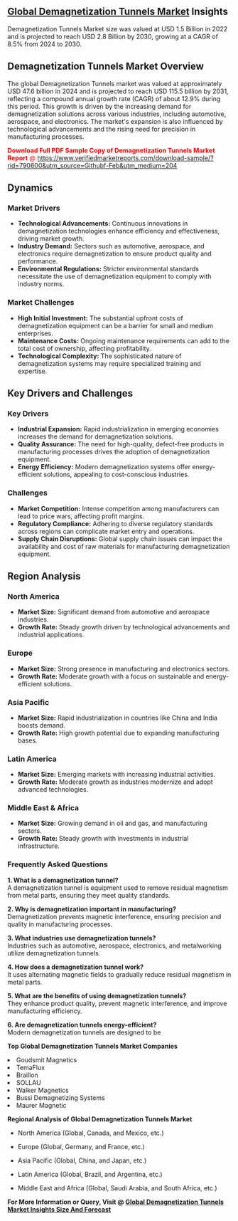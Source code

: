 <h2><a href="https://www.verifiedmarketreports.com/download-sample/?rid=790600&amp;utm_source=Githubf&amp;utm_medium=204" target="_blank">Global Demagnetization Tunnels Market</a> Insights</h2><p>Demagnetization Tunnels Market size was valued at USD 1.5 Billion in 2022 and is projected to reach USD 2.8 Billion by 2030, growing at a CAGR of 8.5% from 2024 to 2030.</p><p> <h2>Demagnetization Tunnels Market Overview</h2> <p>The global Demagnetization Tunnels market was valued at approximately USD 47.6 billion in 2024 and is projected to reach USD 115.5 billion by 2031, reflecting a compound annual growth rate (CAGR) of about 12.9% during this period. This growth is driven by the increasing demand for demagnetization solutions across various industries, including automotive, aerospace, and electronics. The market's expansion is also influenced by technological advancements and the rising need for precision in manufacturing processes. </p> <p><p><span class=""><span style="color: #ff0000;"><strong>Download Full PDF Sample Copy of Demagnetization Tunnels Market Report</strong> @ </span><a href="https://www.verifiedmarketreports.com/download-sample/?rid=790600&amp;utm_source=Githubf-Feb&amp;utm_medium=204" target="_blank">https://www.verifiedmarketreports.com/download-sample/?rid=790600&amp;utm_source=Githubf-Feb&amp;utm_medium=204</a></span></p></p> <h2>Dynamics</h2> <h3>Market Drivers</h3> <ul> <li><strong>Technological Advancements:</strong> Continuous innovations in demagnetization technologies enhance efficiency and effectiveness, driving market growth. </li> <li><strong>Industry Demand:</strong> Sectors such as automotive, aerospace, and electronics require demagnetization to ensure product quality and performance. </li> <li><strong>Environmental Regulations:</strong> Stricter environmental standards necessitate the use of demagnetization equipment to comply with industry norms. </li> </ul> <h3>Market Challenges</h3> <ul> <li><strong>High Initial Investment:</strong> The substantial upfront costs of demagnetization equipment can be a barrier for small and medium enterprises. </li> <li><strong>Maintenance Costs:</strong> Ongoing maintenance requirements can add to the total cost of ownership, affecting profitability. </li> <li><strong>Technological Complexity:</strong> The sophisticated nature of demagnetization systems may require specialized training and expertise. </li> </ul> <h2>Key Drivers and Challenges</h2> <h3>Key Drivers</h3> <ul> <li><strong>Industrial Expansion:</strong> Rapid industrialization in emerging economies increases the demand for demagnetization solutions. </li> <li><strong>Quality Assurance:</strong> The need for high-quality, defect-free products in manufacturing processes drives the adoption of demagnetization equipment. </li> <li><strong>Energy Efficiency:</strong> Modern demagnetization systems offer energy-efficient solutions, appealing to cost-conscious industries. </li> </ul> <h3>Challenges</h3> <ul> <li><strong>Market Competition:</strong> Intense competition among manufacturers can lead to price wars, affecting profit margins. </li> <li><strong>Regulatory Compliance:</strong> Adhering to diverse regulatory standards across regions can complicate market entry and operations. </li> <li><strong>Supply Chain Disruptions:</strong> Global supply chain issues can impact the availability and cost of raw materials for manufacturing demagnetization equipment. </li> </ul> <h2>Region Analysis</h2> <h3>North America</h3> <ul> <li><strong>Market Size:</strong> Significant demand from automotive and aerospace industries. </li> <li><strong>Growth Rate:</strong> Steady growth driven by technological advancements and industrial applications. </li> </ul> <h3>Europe</h3> <ul> <li><strong>Market Size:</strong> Strong presence in manufacturing and electronics sectors. </li> <li><strong>Growth Rate:</strong> Moderate growth with a focus on sustainable and energy-efficient solutions. </li> </ul> <h3>Asia Pacific</h3> <ul> <li><strong>Market Size:</strong> Rapid industrialization in countries like China and India boosts demand. </li> <li><strong>Growth Rate:</strong> High growth potential due to expanding manufacturing bases. </li> </ul> <h3>Latin America</h3> <ul> <li><strong>Market Size:</strong> Emerging markets with increasing industrial activities. </li> <li><strong>Growth Rate:</strong> Moderate growth as industries modernize and adopt advanced technologies. </li> </ul> <h3>Middle East & Africa</h3> <ul> <li><strong>Market Size:</strong> Growing demand in oil and gas, and manufacturing sectors. </li> <li><strong>Growth Rate:</strong> Steady growth with investments in industrial infrastructure. </li> </ul> <h3>Frequently Asked Questions</h3> <p><strong>1. What is a demagnetization tunnel?</strong><br> A demagnetization tunnel is equipment used to remove residual magnetism from metal parts, ensuring they meet quality standards. </p> <p><strong>2. Why is demagnetization important in manufacturing?</strong><br> Demagnetization prevents magnetic interference, ensuring precision and quality in manufacturing processes. </p> <p><strong>3. What industries use demagnetization tunnels?</strong><br> Industries such as automotive, aerospace, electronics, and metalworking utilize demagnetization tunnels. </p> <p><strong>4. How does a demagnetization tunnel work?</strong><br> It uses alternating magnetic fields to gradually reduce residual magnetism in metal parts. </p> <p><strong>5. What are the benefits of using demagnetization tunnels?</strong><br> They enhance product quality, prevent magnetic interference, and improve manufacturing efficiency. </p> <p><strong>6. Are demagnetization tunnels energy-efficient?</strong><br> Modern demagnetization tunnels are designed to be</p><p><strong>Top Global Demagnetization Tunnels Market Companies</strong></p><div data-test-id=""><p><li>Goudsmit Magnetics</li><li> TemaFlux</li><li> Braillon</li><li> SOLLAU</li><li> Walker Magnetics</li><li> Bussi Demagnetizing Systems</li><li> Maurer Magnetic</li></p><div><strong>Regional Analysis of&nbsp;Global Demagnetization Tunnels Market</strong></div><ul><li dir="ltr"><p dir="ltr">North America&nbsp;(Global, Canada, and Mexico, etc.)</p></li><li dir="ltr"><p dir="ltr">Europe (Global, Germany, and France, etc.)</p></li><li dir="ltr"><p dir="ltr">Asia Pacific&nbsp;(Global, China, and Japan, etc.)</p></li><li dir="ltr"><p dir="ltr">Latin America&nbsp;(Global, Brazil, and Argentina, etc.)</p></li><li dir="ltr">Middle East and Africa&nbsp;(Global, Saudi Arabia, and South Africa, etc.)</li></ul><p><strong>For More Information or Query, Visit @&nbsp;</strong><strong><a href="https://www.verifiedmarketreports.com/product/demagnetization-tunnels-market/?utm_source=Githubf&amp;utm_medium=204" target="_blank">Global Demagnetization Tunnels Market Insights Size And Forecast</a></strong></p></div>
